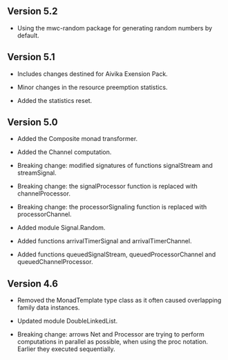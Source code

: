 
Version 5.2
-----

* Using the mwc-random package for generating random numbers by default.

Version 5.1
-----

* Includes changes destined for Aivika Exension Pack.

* Minor changes in the resource preemption statistics.

* Added the statistics reset.

Version 5.0
-----

* Added the Composite monad transformer.

* Added the Channel computation.

* Breaking change: modified signatures of functions signalStream and streamSignal.

* Breaking change: the signalProcessor function is replaced with channelProcessor.

* Breaking change: the processorSignaling function is replaced with processorChannel.

* Added module Signal.Random.

* Added functions arrivalTimerSignal and arrivalTimerChannel.

* Added functions queuedSignalStream, queuedProcessorChannel and queuedChannelProcessor.

Version 4.6
-----

* Removed the MonadTemplate type class as it often caused overlapping family data
  instances.

* Updated module DoubleLinkedList.

* Breaking change: arrows Net and Processor are trying to perform computations
  in parallel as possible, when using the proc notation. Earlier they executed
  sequentially.
